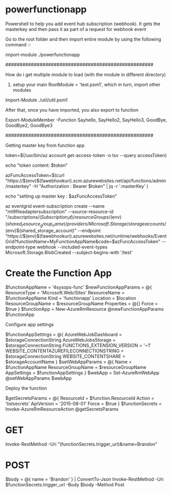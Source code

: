# powerfunctionapp


Powershell to help you add event hub subscription (webhook). It gets the masterkey and then pass it as part of a request for webhook event


Go to the root folder and then import entire module by using the following command :- 

import-module ./powerfunctionapp


####################################################


How do i get multiple module to load (with the module in different directory)

1. setup your main RootModule = 'test.psm1', which in turn, import other modules 

Import-Module ./util/util.psm1

After that, once you have imported, you also export to function 

Export-ModuleMember -Function Sayhello, SayHello2, SayHello3, GoodBye, GoodBye2, GoodBye3

####################################################



Getting master key from function app 

token=$(/usr/bin/az account get-access-token -o tsv --query accessToken)

echo "token content: $token"

azFuncAccessToken=$(curl "https://$(env)$(fawebhookuri).scm.azurewebsites.net/api/functions/admin/masterkey" -H "Authorization : Bearer $token"  | jq -r  '.masterKey' )

echo "setting up master key : $azFuncAccessToken"

az eventgrid event-subscription create --name "mt9fileadaptersubscription" --source-resource-id "/subscriptions/$(Subscription_id)/resourceGroups/$(env)$(shared_resource_group_name)/providers/Microsoft.Storage/storageaccounts/$(env)$(shared_storage_account)" --endpoint  "https://$(env)$(fawebhookuri).azurewebsites.net/runtime/webhooks/EventGrid?functionName=MyFunctionAppName&code=$azFuncAccessToken" --endpoint-type webhook  --included-event-types Microsoft.Storage.BlobCreated  --subject-begins-with '/test'



# Create the Function App
$functionAppName = '4sysops-func'
$newFunctionAppParams = @{
    ResourceType      = 'Microsoft.Web/Sites'
    ResourceName      = $functionAppName
    Kind              = 'functionapp'
    Location          = $location
    ResourceGroupName = $resourceGroupName
    Properties        = @{}
    Force             = $true
}
$functionApp = New-AzureRmResource @newFunctionAppParams
$functionApp


Configure app settings



$functionAppSettings = @{
    AzureWebJobDashboard                     = $storageConnectionString
    AzureWebJobsStorage                      = $storageConnectionString
    FUNCTIONS_EXTENSION_VERSION              = '~1'
    WEBSITE_CONTENTAZUREFILECONNECTIONSTRING = $storageConnectionString
    WEBSITE_CONTENTSHARE                     = $storageAccountName
}
$setWebAppParams = @{
    Name = $functionAppName
    ResourceGroupName = $resourceGroupName
    AppSettings = $functionAppSettings
}
$webApp = Set-AzureRmWebApp @setWebAppParams
$webApp


Deploy the function 



$getSecretsParams = @{
    ResourceId = $function.ResourceId
    Action     = 'listsecrets'
    ApiVersion = '2015-08-01'
    Force      = $true
}
$functionSecrets = Invoke-AzureRmResourceAction @getSecretsParams
 
# GET
Invoke-RestMethod -Uri "$($functionSecrets.trigger_url)&name=Brandon"
 
# POST
$body = @{
    name = 'Brandon'
} | ConvertTo-Json
Invoke-RestMethod -Uri $functionSecrets.trigger_url -Body $body -Method Post












